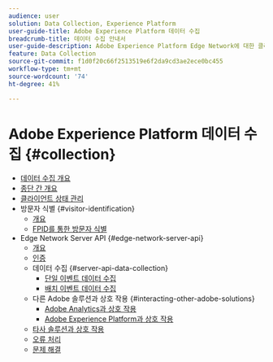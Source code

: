 ```yaml
---
audience: user
solution: Data Collection, Experience Platform
user-guide-title: Adobe Experience Platform 데이터 수집
breadcrumb-title: 데이터 수집 안내서
user-guide-description: Adobe Experience Platform Edge Network에 대한 클라이언트측 데이터 수집을 활성화합니다.
feature: Data Collection
source-git-commit: f1d0f20c66f2513519e6f2da9cd3ae2ece0bc455
workflow-type: tm+mt
source-wordcount: '74'
ht-degree: 41%

---
```



# Adobe Experience Platform 데이터 수집 {#collection}

- [데이터 수집 개요](home.md)
- [종단 간 개요](e2e.md)
- [클라이언트 상태 관리](client-state.md)
- 방문자 식별 {#visitor-identification}
   - [개요](visitor-identification.md)
   - [FPID를 통한 방문자 식별](visitor-identification-fpid.md)
- Edge Network Server API {#edge-network-server-api}
   - [개요](overview.md)
   - [인증](authentication.md)
   - 데이터 수집 {#server-api-data-collection}
      - [단일 이벤트 데이터 수집](interactive-data-collection.md)
      - [배치 이벤트 데이터 수집](non-interactive-data-collection.md)
   - 다른 Adobe 솔루션과 상호 작용 {#interacting-other-adobe-solutions}
      - [Adobe Analytics과 상호 작용](interacting-adobe-analytics.md)
      - [Adobe Experience Platform과 상호 작용](interacting-experience-platform.md)
   - [타사 솔루션과 상호 작용](interacting-third-party-solutions.md)
   - [오류 처리](error-handling.md)
   - [문제 해결](troubleshooting.md)